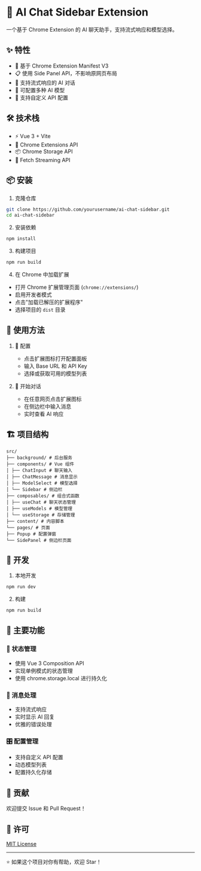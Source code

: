 # 🤖 AI Chat Sidebar Extension

一个基于 Chrome Extension 的 AI 聊天助手，支持流式响应和模型选择。

## ✨ 特性

- 🎯 基于 Chrome Extension Manifest V3
- 📋 使用 Side Panel API，不影响原网页布局
- 💬 支持流式响应的 AI 对话
- 🔄 可配置多种 AI 模型
- 🔑 支持自定义 API 配置

## 🛠️ 技术栈

- ⚡ Vue 3 + Vite
- 🧩 Chrome Extensions API
- 📦 Chrome Storage API
- 🌊 Fetch Streaming API

## 📦 安装

1. 克隆仓库

```bash
git clone https://github.com/yourusername/ai-chat-sidebar.git
cd ai-chat-sidebar
```

2. 安装依赖

```bash
npm install
```

3. 构建项目

```bash
npm run build
```

4. 在 Chrome 中加载扩展
- 打开 Chrome 扩展管理页面 (`chrome://extensions/`)
- 启用开发者模式
- 点击"加载已解压的扩展程序"
- 选择项目的 `dist` 目录

## 🚀 使用方法

1. 📝 配置
   - 点击扩展图标打开配置面板
   - 输入 Base URL 和 API Key
   - 选择或获取可用的模型列表

2. 💭 开始对话
   - 在任意网页点击扩展图标
   - 在侧边栏中输入消息
   - 实时查看 AI 响应

## 🏗️ 项目结构

```
src/
├── background/ # 后台服务
├── components/ # Vue 组件
│ ├── ChatInput # 聊天输入
│ ├── ChatMessage # 消息显示
│ ├── ModelSelect # 模型选择
│ └── Sidebar # 侧边栏
├── composables/ # 组合式函数
│ ├── useChat # 聊天状态管理
│ ├── useModels # 模型管理
│ └── useStorage # 存储管理
├── content/ # 内容脚本
└── pages/ # 页面
├── Popup # 配置弹窗
└── SidePanel # 侧边栏页面
```

## 🔧 开发

1. 本地开发

```bash
npm run dev
```

2. 构建

```bash
npm run build
```


## 🎯 主要功能

### 🔄 状态管理
- 使用 Vue 3 Composition API
- 实现单例模式的状态管理
- 使用 chrome.storage.local 进行持久化

### 📡 消息处理
- 支持流式响应
- 实时显示 AI 回复
- 优雅的错误处理

### 🎛️ 配置管理
- 支持自定义 API 配置
- 动态模型列表
- 配置持久化存储

## 🤝 贡献

欢迎提交 Issue 和 Pull Request！

## 📄 许可

[MIT License](LICENSE)

---

⭐️ 如果这个项目对你有帮助，欢迎 Star！
